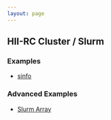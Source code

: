 ```yaml
---
layout: page
---
```


## HII-RC Cluster / Slurm

### Examples

- [sinfo](slurm/sinfo.html)

### Advanced Examples

- [Slurm Array](slurm/array.html)
